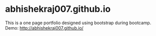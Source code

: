 # abhishekraj007.github.io
This is a one page portfolio designed using bootstrap during bootcamp.<br>
Demo: http://abhishekraj007.github.io/
